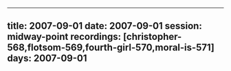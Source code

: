 
---
title: 2007-09-01
date:  2007-09-01
session: midway-point
recordings: [christopher-568,flotsom-569,fourth-girl-570,moral-is-571]
days: 2007-09-01
---
